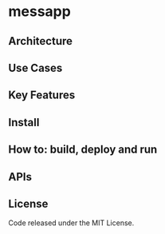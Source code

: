# messapp

## Architecture
## Use Cases
## Key Features
## Install
## How to: build, deploy and run
## APIs
## License
Code released under the MIT License.
